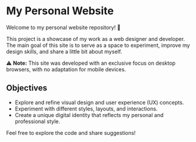 
# My Personal Website

Welcome to my personal website repository! 🚀

This project is a showcase of my work as a web designer and developer. The main goal of this site is to serve as a space to experiment, improve my design skills, and share a little bit about myself.

⚠ **Note:** This site was developed with an exclusive focus on desktop browsers, with no adaptation for mobile devices.

## Objectives
- Explore and refine visual design and user experience (UX) concepts.
- Experiment with different styles, layouts, and interactions.
- Create a unique digital identity that reflects my personal and professional style.

Feel free to explore the code and share suggestions!
